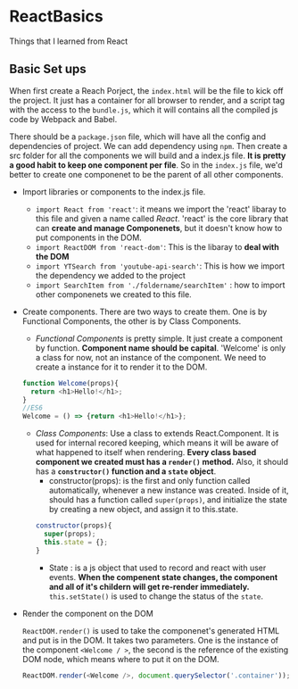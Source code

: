 # ReactBasics
Things that I learned from React

## Basic Set ups
When first create a Reach Porject, the `index.html` will be the file to kick off the project. It just has a container for all browser to 
render, and a script tag with the access to the `bundle.js`, which it will contains all the compiled js code by Webpack and Babel.

There should be a `package.json` file, which will have all the config and dependencies of project. We can add dependency using `npm`.
Then create a src folder for all the components we will build and a index.js file. **It is pretty a good habit to keep one component per 
file**. So in the `index.js` file, we'd better to create one componenet to be the parent of all other components.

- Import libraries or components to the index.js file.
  - `import React from 'react'`: it means we import the 'react' libaray to this file and given a name called *React*. 'react' is the core
  library that can **create and manage Componenets**, but it doesn't know how to put components in the DOM.
  - `import ReactDOM from 'react-dom'`: This is the libaray to **deal with the DOM**
  - `import YTSearch from 'youtube-api-search'`: This is how we import the dependency we added to the project
  - `import SearchItem from './foldername/searchItem'` : how to import other componenets we created to this file.
  
- Create components. There are two ways to create them. One is by Functional Components, the other is by Class Components. 
  - *Functional Components* is pretty simple. It just create a component by function. **Component name should be capital**. 'Welcome' is only
  a class for now, not an instance of the component. We need to create a instance for it to render it to the DOM. 
  ```js
  function Welcome(props){
    return <h1>Hello!</h1>;
  }
  //ES6
  Welcome = () => {return <h1>Hello!</h1>};
  ```
  - *Class Components*: Use a class to extends React.Component. It is used for internal recored keeping, which means it will be aware of 
  what happened to itself when rendering. **Every class based component we created must has a `render()` method.** Also, it should has a 
  **`constructor()` function and a `state` object**. 
    - constructor(props): is the first and only function called automatically, whenever a new instance was created. Inside of it, should has
    a function called `super(props)`, and initialize the state by creating a new object, and assign it to this.state.
    ```js
    constructor(props){
      super(props);
      this.state = {};
    }
    ```
    - State : is a js object that used to record and react with user events. **When the compenent state changes, the component and all of
    it's childern will get re-render immediately.** `this.setState()` is used to change the status of the `state`.
    
- Render the component on the DOM

  `ReactDOM.render()` is used to take the componenet's generated HTML and put is in the DOM. It takes two parameters. One is the instance
  of the component `<Welcome / >`, the second is the reference of the existing DOM node, which means where to put it on the DOM.
  ```js
  ReactDOM.render(<Welcome />, document.querySelector('.container'));
  ```
